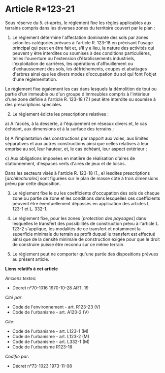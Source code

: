 # Article R*123-21

Sous réserve du 5. ci-après, le règlement fixe les règles applicables aux terrains compris dans les diverses zones du
territoire couvert par le plan :

1. Le règlement détermine l'affectation dominante des sols par zones selon les catégories prévues à l'article R. 123-18 en
précisant l'usage principal qui peut en être fait et, s'il y a lieu, la nature des activités qui peuvent y être interdites ou
soumises à des conditions particulières, telles l'ouverture ou l'extension d'établissements industriels, l'exploitation de
carrières, les opérations d'affouillement ou d'exhaussement des sols, les défrichements, coupes et abattages d'arbres ainsi
que les divers modes d'occupation du sol qui font l'objet d'une réglementation.

Le règlement fixe également les cas dans lesquels la démolition de tout ou partie d'un immeuble ou d'un groupe d'immeubles
compris à l'intérieur d'une zone définie à l'article R. 123-18 (7.) peut être interdite ou soumise à des prescriptions
spéciales.

2. Le règlement édicte les prescriptions relatives :

a) A l'accès, à la desserte, à l'équipement en réseaux divers et, le cas échéant, aux dimensions et à la surface des
terrains ;

b) A l'implantation des constructions par rapport aux voies, aux limites séparatives et aux autres constructions ainsi que
celles relatives à leur emprise au sol, leur hauteur, et, le cas échéant, leur aspect extérieur ;

c) Aux obligations imposées en matière de réalisation d'aires de stationnement, d'espaces verts d'aires de jeux et de
loisirs.

Dans les secteurs visés à l'article R. 123-18 (1., e) lesdites prescriptions [*architecturales*] sont figurées sur le plan de
masse côté à trois dimensions prévu par cette disposition.

3. Le règlement fixe le ou les coefficients d'occupation des sols de chaque zone ou partie de zone et les conditions dans
lesquelles ces coefficients peuvent être éventuellement dépassés en application des articles L. 123-1 et L. 332-1.

4. Le règlement fixe, pour les zones [*protection des paysages*] dans lesquelles le transfert des possibilités de
construction prévu à l'article L. 123-2 s'applique, les modalités de ce transfert et notamment la superficie minimale du
terrain au profit duquel le transfert est effectué ainsi que de la densité minimale de construction exigée pour que le droit
de construire puisse être reconnu sur ce même terrain.

5. Le règlement peut ne comporter qu'une partie des dispositions prévues au présent article.

**Liens relatifs à cet article**

_Anciens textes_:

  - Décret n°70-1016 1970-10-28 ART. 19

_Cité par_:

  - Code de l'environnement - art. R123-23 (V)
  - Code de l'urbanisme - art. A123-2 (V)

_Cite_:

  - Code de l'urbanisme - art. L123-1 (M)
  - Code de l'urbanisme - art. L123-2 (M)
  - Code de l'urbanisme - art. L332-1 (M)
  - Code de l'urbanisme R123-18

_Codifié par_:

  - Décret n°73-1023 1973-11-08
